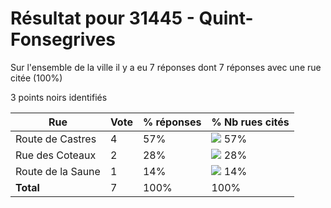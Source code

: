 # Résultat pour 31445 - Quint-Fonsegrives

Sur l'ensemble de la ville il y a eu 7 réponses dont 7 réponses avec une rue citée (100%)

3 points noirs identifiés

| Rue | Vote | % réponses | % Nb rues cités|
|-----|------|------------|----------------|
| Route de Castres | 4 | 57% | <img src="../../img/bar_57.gif" />&nbsp;57%|
| Rue des Coteaux | 2 | 28% | <img src="../../img/bar_28.gif" />&nbsp;28%|
| Route de la Saune | 1 | 14% | <img src="../../img/bar_14.gif" />&nbsp;14%|
| **Total** | 7 | 100% | 100%|
